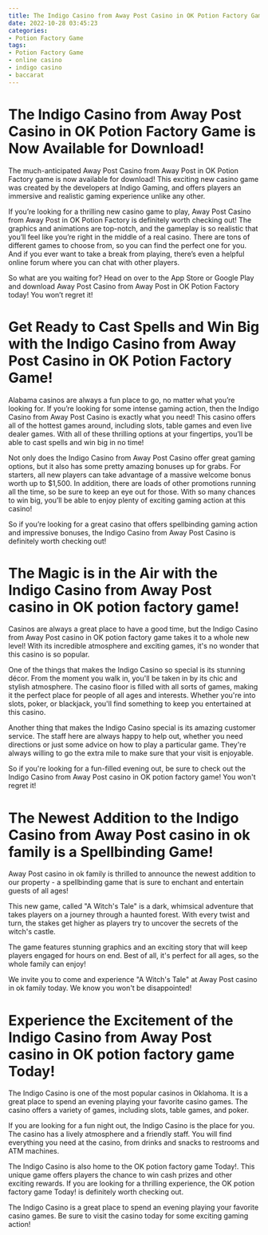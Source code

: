 ```yaml
---
title: The Indigo Casino from Away Post Casino in OK Potion Factory Game is Now Available for Download!
date: 2022-10-28 03:45:23
categories:
- Potion Factory Game
tags:
- Potion Factory Game
- online casino
- indigo casino
- baccarat
---
```



#  The Indigo Casino from Away Post Casino in OK Potion Factory Game is Now Available for Download!

The much-anticipated Away Post Casino from Away Post in OK Potion Factory game is now available for download! This exciting new casino game was created by the developers at Indigo Gaming, and offers players an immersive and realistic gaming experience unlike any other.

If you’re looking for a thrilling new casino game to play, Away Post Casino from Away Post in OK Potion Factory is definitely worth checking out! The graphics and animations are top-notch, and the gameplay is so realistic that you’ll feel like you’re right in the middle of a real casino. There are tons of different games to choose from, so you can find the perfect one for you. And if you ever want to take a break from playing, there’s even a helpful online forum where you can chat with other players.

So what are you waiting for? Head on over to the App Store or Google Play and download Away Post Casino from Away Post in OK Potion Factory today! You won’t regret it!

#  Get Ready to Cast Spells and Win Big with the Indigo Casino from Away Post Casino in OK Potion Factory Game!

Alabama casinos are always a fun place to go, no matter what you’re looking for. If you’re looking for some intense gaming action, then the Indigo Casino from Away Post Casino is exactly what you need! This casino offers all of the hottest games around, including slots, table games and even live dealer games. With all of these thrilling options at your fingertips, you’ll be able to cast spells and win big in no time!

Not only does the Indigo Casino from Away Post Casino offer great gaming options, but it also has some pretty amazing bonuses up for grabs. For starters, all new players can take advantage of a massive welcome bonus worth up to $1,500. In addition, there are loads of other promotions running all the time, so be sure to keep an eye out for those. With so many chances to win big, you’ll be able to enjoy plenty of exciting gaming action at this casino!

So if you’re looking for a great casino that offers spellbinding gaming action and impressive bonuses, the Indigo Casino from Away Post Casino is definitely worth checking out!

#  The Magic is in the Air with the Indigo Casino from Away Post casino in OK potion factory game!

Casinos are always a great place to have a good time, but the Indigo Casino from Away Post casino in OK potion factory game takes it to a whole new level! With its incredible atmosphere and exciting games, it's no wonder that this casino is so popular.

One of the things that makes the Indigo Casino so special is its stunning décor. From the moment you walk in, you'll be taken in by its chic and stylish atmosphere. The casino floor is filled with all sorts of games, making it the perfect place for people of all ages and interests. Whether you're into slots, poker, or blackjack, you'll find something to keep you entertained at this casino.

Another thing that makes the Indigo Casino special is its amazing customer service. The staff here are always happy to help out, whether you need directions or just some advice on how to play a particular game. They're always willing to go the extra mile to make sure that your visit is enjoyable.

So if you're looking for a fun-filled evening out, be sure to check out the Indigo Casino from Away Post casino in OK potion factory game! You won't regret it!

#  The Newest Addition to the Indigo Casino from Away Post casino in ok family is a Spellbinding Game!

Away Post casino in ok family is thrilled to announce the newest addition to our property - a spellbinding game that is sure to enchant and entertain guests of all ages!

This new game, called "A Witch's Tale" is a dark, whimsical adventure that takes players on a journey through a haunted forest. With every twist and turn, the stakes get higher as players try to uncover the secrets of the witch's castle.

The game features stunning graphics and an exciting story that will keep players engaged for hours on end. Best of all, it's perfect for all ages, so the whole family can enjoy!

We invite you to come and experience "A Witch's Tale" at Away Post casino in ok family today. We know you won't be disappointed!

#  Experience the Excitement of the Indigo Casino from Away Post casino in OK potion factory game Today!

The Indigo Casino is one of the most popular casinos in Oklahoma. It is a great place to spend an evening playing your favorite casino games. The casino offers a variety of games, including slots, table games, and poker.

If you are looking for a fun night out, the Indigo Casino is the place for you. The casino has a lively atmosphere and a friendly staff. You will find everything you need at the casino, from drinks and snacks to restrooms and ATM machines.

The Indigo Casino is also home to the OK potion factory game Today!. This unique game offers players the chance to win cash prizes and other exciting rewards. If you are looking for a thrilling experience, the OK potion factory game Today! is definitely worth checking out.

The Indigo Casino is a great place to spend an evening playing your favorite casino games. Be sure to visit the casino today for some exciting gaming action!
